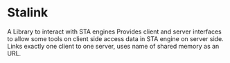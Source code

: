 # Stalink
A Library to interact with STA engines
Provides client and server interfaces to allow some tools on client side access data in STA engine on server side.
Links exactly one client to one server, uses name of shared memory as an URL. 